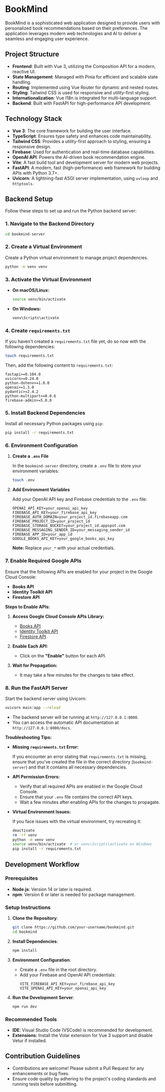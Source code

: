 # BookMind

BookMind is a sophisticated web application designed to provide users with personalized book recommendations based on their preferences. The application leverages modern web technologies and AI to deliver a seamless and engaging user experience.

## Project Structure

-   **Frontend**: Built with Vue 3, utilizing the Composition API for a modern, reactive UI.
-   **State Management**: Managed with Pinia for efficient and scalable state handling.
-   **Routing**: Implemented using Vue Router for dynamic and nested routes.
-   **Styling**: Tailwind CSS is used for responsive and utility-first styling.
-   **Internationalization**: Vue I18n is integrated for multi-language support.
-   **Backend**: Built with FastAPI for high-performance API development.

## Technology Stack

-   **Vue 3**: The core framework for building the user interface.
-   **TypeScript**: Ensures type safety and enhances code maintainability.
-   **Tailwind CSS**: Provides a utility-first approach to styling, ensuring a responsive design.
-   **Firebase**: Used for authentication and real-time database capabilities.
-   **OpenAI API**: Powers the AI-driven book recommendation engine.
-   **Vite**: A fast build tool and development server for modern web projects.
-   **FastAPI**: A modern, fast (high-performance) web framework for building APIs with Python 3.7+.
-   **Uvicorn**: A lightning-fast ASGI server implementation, using `uvloop` and `httptools`.

## Backend Setup

Follow these steps to set up and run the Python backend server:

### 1. Navigate to the Backend Directory

```sh
cd bookmind-server
```

### 2. Create a Virtual Environment

Create a Python virtual environment to manage project dependencies.

```sh
python -m venv venv
```

### 3. Activate the Virtual Environment

- **On macOS/Linux:**

    ```sh
    source venv/bin/activate
    ```

- **On Windows:**

    ```sh
    venv\Scripts\activate
    ```

### 4. Create `requirements.txt`

If you haven't created a `requirements.txt` file yet, do so now with the following dependencies:

```sh
touch requirements.txt
```

Then, add the following content to `requirements.txt`:

```text
fastapi>=0.104.0
uvicorn>=0.24.0
python-dotenv>=1.0.0
openai>=1.3.0
pydantic>=2.4.2
python-multipart>=0.0.6
firebase-admin>=5.0.0
```

### 5. Install Backend Dependencies

Install all necessary Python packages using `pip`:

```sh
pip install -r requirements.txt
```

### 6. Environment Configuration

1. **Create a `.env` File**

    In the `bookmind-server` directory, create a `.env` file to store your environment variables:

    ```sh
    touch .env
    ```

2. **Add Environment Variables**

    Add your OpenAI API key and Firebase credentials to the `.env` file:

    ```env
    OPENAI_API_KEY=your_openai_api_key
    FIREBASE_API_KEY=your_firebase_api_key
    FIREBASE_AUTH_DOMAIN=your_project_id.firebaseapp.com
    FIREBASE_PROJECT_ID=your_project_id
    FIREBASE_STORAGE_BUCKET=your_project_id.appspot.com
    FIREBASE_MESSAGING_SENDER_ID=your_messaging_sender_id
    FIREBASE_APP_ID=your_app_id
    GOOGLE_BOOKS_API_KEY=your_google_books_api_key
    ```

    **Note:** Replace `your_*` with your actual credentials.

### 7. Enable Required Google APIs

Ensure that the following APIs are enabled for your project in the Google Cloud Console:

- **Books API**
- **Identity Toolkit API**
- **Firestore API**

**Steps to Enable APIs:**

1. **Access Google Cloud Console APIs Library:**

    - [Books API](https://console.cloud.google.com/apis/library/books.googleapis.com)
    - [Identity Toolkit API](https://console.cloud.google.com/apis/library/identitytoolkit.googleapis.com)
    - [Firestore API](https://console.cloud.google.com/apis/library/firestore.googleapis.com)

2. **Enable Each API:**

    - Click on the **"Enable"** button for each API.

3. **Wait for Propagation:**

    - It may take a few minutes for the changes to take effect.

### 8. Run the FastAPI Server

Start the backend server using Uvicorn:

```sh
uvicorn main:app --reload
```

- The backend server will be running at `http://127.0.0.1:8000`.
- You can access the automatic API documentation at `http://127.0.0.1:8000/docs`.

**Troubleshooting Tips:**

- **Missing `requirements.txt` Error:**

    If you encounter an error stating that `requirements.txt` is missing, ensure that you've created the file in the correct directory (`bookmind-server`) and that it contains all necessary dependencies.

- **API Permission Errors:**

    - Verify that all required APIs are enabled in the Google Cloud Console.
    - Ensure that your `.env` file contains the correct API keys.
    - Wait a few minutes after enabling APIs for the changes to propagate.

- **Virtual Environment Issues:**

    If you face issues with the virtual environment, try recreating it:

    ```sh
    deactivate
    rm -rf venv
    python -m venv venv
    source venv/bin/activate  # or venv\Scripts\activate on Windows
    pip install -r requirements.txt
    ```

## Development Workflow

### Prerequisites

-   **Node.js**: Version 14 or later is required.
-   **npm**: Version 6 or later is needed for package management.

### Setup Instructions

1. **Clone the Repository**:

    ```sh
    git clone https://github.com/your-username/bookmind.git
    cd bookmind
    ```

2. **Install Dependencies**:

    ```sh
    npm install
    ```

3. **Environment Configuration**:

    - Create a `.env` file in the root directory.
    - Add your Firebase and OpenAI API credentials:
        ```
        VITE_FIREBASE_API_KEY=your_firebase_api_key
        VITE_OPENAI_API_KEY=your_openai_api_key
        ```

4. **Run the Development Server**:
    ```sh
    npm run dev
    ```

### Recommended Tools

-   **IDE**: Visual Studio Code (VSCode) is recommended for development.
-   **Extensions**: Install the Volar extension for Vue 3 support and disable Vetur if installed.

## Contribution Guidelines

-   Contributions are welcome! Please submit a Pull Request for any enhancements or bug fixes.
-   Ensure code quality by adhering to the project's coding standards and running tests before submitting.
